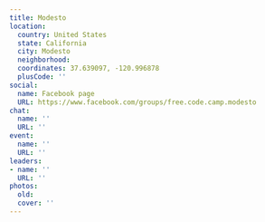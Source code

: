 ```yaml
---
title: Modesto
location:
  country: United States
  state: California
  city: Modesto
  neighborhood: 
  coordinates: 37.639097, -120.996878
  plusCode: ''
social:
  name: Facebook page
  URL: https://www.facebook.com/groups/free.code.camp.modesto
chat:
  name: ''
  URL: ''
event:
  name: ''
  URL: ''
leaders:
- name: ''
  URL: ''
photos:
  old: 
  cover: ''
---
```

